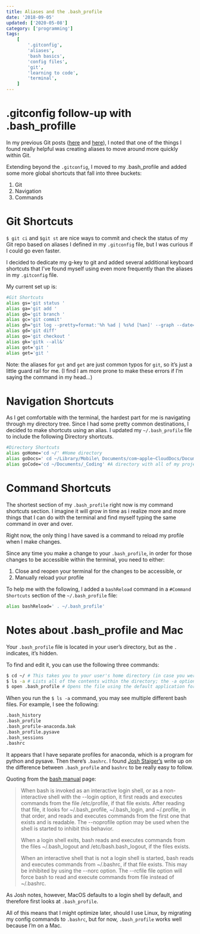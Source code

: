 ```yaml
---
title: Aliases and the .bash_profile
date: '2018-09-05'
updated: ['2020-05-08']
category: ['programming']
tags:
    [
        '.gitconfig',
        'aliases',
        'bash basics',
        'config files',
        'git',
        'learning to code',
        'terminal',
    ]
---
```


# .gitconfig follow-up with .bash_profille

In my previous Git posts ([here](https://wp.me/p6u9oI-eG) and [here](https://wp.me/p6u9oI-eK)), I noted that one of the things I found really helpful was creating aliases to move around more quickly within Git.

Extending beyond the `.gitconfig`, I moved to my .bash_profile and added some more global shortcuts that fall into three buckets:

1. Git
2. Navigation
3. Commands

# Git Shortcuts

`$ git ci` and `$git st` are nice ways to commit and check the status of my Git repo based on aliases I defined in my `.gitconfig` file, but I was curious if I could go even faster.

I decided to dedicate my g-key to git and added several additional keyboard shortcuts that I’ve found myself using even more frequently than the aliases in my `.gitconfig` file.

My current set up is:

```bash
#Git Shortcuts
alias gs='git status '
alias ga='git add '
alias gb='git branch '
alias gc='git commit'
alias gh="git log --pretty=format:'%h %ad | %s%d [%an]' --graph --date=short"
alias gd='git diff'
alias go='git checkout '
alias gk='gitk --all&'
alias got='git '
alias get='git '
```

Note: the aliases for `got` and `get` are just common typos for `git`, so it’s just a little guard rail for me. (I find I am more prone to make these errors if I’m saying the command in my head…)

# Navigation Shortcuts

As I get comfortable with the terminal, the hardest part for me is navigating through my directory tree. Since I had some pretty common destinations, I decided to make shortcuts using an alias. I updated my `~/.bash_profile` file to include the following Directory shortcuts.

```bash
#Directory Shortcuts
alias goHome='cd ~/' #Home directory
alias goDocs=' cd ~/Library/Mobile\ Documents/com~apple~CloudDocs/Documents' #iCloud Documents
alias goCode='cd ~/Documents/_Coding' #A directory with all of my projects
```

# Command Shortcuts

The shortest section of my `.bash_profile` right now is my command shortcuts section. I imagine it will grow in time as i realize more and more things that I can do with the terminal and find myself typing the same command in over and over.

Right now, the only thing I have saved is a command to reload my profile when I make changes.

Since any time you make a change to your `.bash_profile`, in order for those changes to be accessible within the terminal, you need to either:

1. Close and reopen your terminal for the changes to be accessible, or
2. Manually reload your profile

To help me with the following, I added a `bashReload` command in a `#Command Shortcuts` section of the `~/.bash_profile` file:

```bash
alias bashReload=' . ~/.bash_profile'
```

# Notes about .bash_profile and Mac

Your `.bash_profile` file is located in your user’s directory, but as the `.` indicates, it’s hidden.

To find and edit it, you can use the following three commands:

```bash
$ cd ~/ # This takes you to your user's home directory (in case you were currently located
$ ls -a # Lists all of the contents within the directory; the -a option means that it will not ignore entries starting with .
$ open .bash_profile # Opens the file using the default application for text documents
```

When you run the `$ ls -a` command, you may see multiple different bash files. For example, I see the following:

```bash
.bash_history
.bash_profile
.bash_profile-anaconda.bak
.bash_profile.pysave
.bash_sessions
.bashrc
```

It appears that I have separate profiles for anaconda, which is a program for python and pysave. Then there’s `.bashrc`. I found [Josh Staiger’s](http://www.joshstaiger.org/archives/2005/07/bash_profile_vs.html) write up on the difference between `.bash_profile` and `bashrc` to be really easy to follow.

Quoting from the [bash manual](https://linux.die.net/man/1/bash) page:

> When bash is invoked as an interactive login shell, or as a non-interactive shell with the --login option, it first reads and executes commands from the file /etc/profile, if that file exists. After reading that file, it looks for ~/.bash_profile, ~/.bash_login, and ~/.profile, in that order, and reads and executes commands from the first one that exists and is readable. The --noprofile option may be used when the shell is started to inhibit this behavior.
>
> When a login shell exits, bash reads and executes commands from the files ~/.bash_logout and /etc/bash.bash_logout, if the files exists.
>
> When an interactive shell that is not a login shell is started, bash reads and executes commands from ~/.bashrc, if that file exists. This may be inhibited by using the --norc option. The --rcfile file option will force bash to read and execute commands from file instead of ~/.bashrc.

As Josh notes, however, MacOS defaults to a login shell by default, and therefore first looks at `.bash_profile`.

All of this means that I might optimize later, should I use Linux, by migrating my config commands to `.bashrc`, but for now, `.bash_profile` works well because I’m on a Mac.
